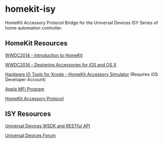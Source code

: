 homekit-isy
===========

HomeKit Accessory Protocol Bridge for the Universal Devices ISY Series of home automation controller.

HomeKit Resources
-----------------

[WWDC2014 - Introduction to HomeKit](https://developer.apple.com/videos/wwdc/2014/?include=213#213)

[WWDC2014 - Designing Accessories for iOS and OS X](https://developer.apple.com/videos/wwdc/2014/?include=701#701)

[Hardware IO Tools for Xcode - HomeKit Accessory Simulator](https://developer.apple.com/downloads/index.action) (Requires iOS Developer Account)

[Apple MFi Program](https://developer.apple.com/programs/mfi/)

[HomeKit Accessory Protocol](https://gist.github.com/pieceofsummer/13272bf76ac1d6b58a30)

ISY Resources
-------------
[Universal Devices WSDK and RESTful API](http://www.universal-devices.com/developers/wsdk/) 

[Universal Devices Forum](http://forum.universal-devices.com)










